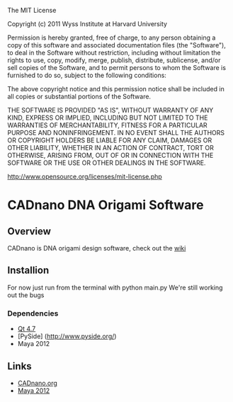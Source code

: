 The MIT License

Copyright (c) 2011 Wyss Institute at Harvard University

Permission is hereby granted, free of charge, to any person obtaining a copy
of this software and associated documentation files (the "Software"), to deal
in the Software without restriction, including without limitation the rights
to use, copy, modify, merge, publish, distribute, sublicense, and/or sell
copies of the Software, and to permit persons to whom the Software is
furnished to do so, subject to the following conditions:

The above copyright notice and this permission notice shall be included in
all copies or substantial portions of the Software.

THE SOFTWARE IS PROVIDED "AS IS", WITHOUT WARRANTY OF ANY KIND, EXPRESS OR
IMPLIED, INCLUDING BUT NOT LIMITED TO THE WARRANTIES OF MERCHANTABILITY,
FITNESS FOR A PARTICULAR PURPOSE AND NONINFRINGEMENT. IN NO EVENT SHALL THE
AUTHORS OR COPYRIGHT HOLDERS BE LIABLE FOR ANY CLAIM, DAMAGES OR OTHER
LIABILITY, WHETHER IN AN ACTION OF CONTRACT, TORT OR OTHERWISE, ARISING FROM,
OUT OF OR IN CONNECTION WITH THE SOFTWARE OR THE USE OR OTHER DEALINGS IN
THE SOFTWARE.

http://www.opensource.org/licenses/mit-license.php

# CADnano DNA Origami Software

## Overview

CADnano is DNA origami design software, check out the [wiki](http://en.wikipedia.org/wiki/DNA_origami)

## Installion

For now just run from the terminal with python main.py
We're still working out the bugs

### Dependencies

* [Qt 4.7](http://qt.nokia.com/products/)
* [PySide] (http://www.pyside.org/)
* Maya 2012

## Links
* [CADnano.org](http://cadnano.org/)
* [Maya 2012](http://usa.autodesk.com/maya/)
